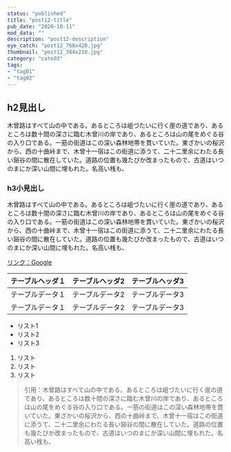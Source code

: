 ```yaml
---
status: "published"
title: "post12-title"
pub_date: "2020-10-11"
mod_data: ""
description: "post12-description"
eye_catch: "post12_768x420.jpg"
thumbnail: "post12_384x210.jpg"
category: "cate03"
tags:
- "tag01"
- "tag02"
---
```


## h2見出し

木曾路はすべて山の中である。あるところは岨づたいに行く崖の道であり、あるところは数十間の深さに臨む木曾川の岸であり、あるところは山の尾をめぐる谷の入り口である。一筋の街道はこの深い森林地帯を貫いていた。東ざかいの桜沢から、西の十曲峠まで、木曾十一宿はこの街道に添うて、二十二里余にわたる長い谿谷の間に散在していた。道路の位置も幾たびか改まったもので、古道はいつのまにか深い山間に埋もれた。名高い桟も、

### h3小見出し

木曾路はすべて山の中である。あるところは岨づたいに行く崖の道であり、あるところは数十間の深さに臨む木曾川の岸であり、あるところは山の尾をめぐる谷の入り口である。一筋の街道はこの深い森林地帯を貫いていた。東ざかいの桜沢から、西の十曲峠まで、木曾十一宿はこの街道に添うて、二十二里余にわたる長い谿谷の間に散在していた。道路の位置も幾たびか改まったもので、古道はいつのまにか深い山間に埋もれた。名高い桟も、

[リンク：Google](https://google.com)

<table>
  <thead>
    <tr>
      <th>テーブルヘッダ１</th>
      <th>テーブルヘッダ2</th>
      <th>テーブルヘッダ3</th>
    </tr>
  <thead>
  <tbody>
    <tr>
      <td>テーブルデータ１</td>
      <td>テーブルデータ2</td>
      <td>テーブルデータ3</td>
    </tr>
    <tr>
      <td>テーブルデータ１</td>
      <td>テーブルデータ2</td>
      <td>テーブルデータ3</td>
    </tr>
  <tbody>
</table>

* リスト1
* リスト2
* リスト3

1.  リスト
2.  リスト
3.  リスト

> 引用：木曾路はすべて山の中である。あるところは岨づたいに行く崖の道であり、あるところは数十間の深さに臨む木曾川の岸であり、あるところは山の尾をめぐる谷の入り口である。一筋の街道はこの深い森林地帯を貫いていた。東ざかいの桜沢から、西の十曲峠まで、木曾十一宿はこの街道に添うて、二十二里余にわたる長い谿谷の間に散在していた。道路の位置も幾たびか改まったもので、古道はいつのまにか深い山間に埋もれた。名高い桟も、